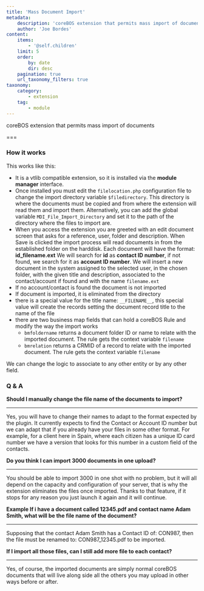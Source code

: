 ```yaml
---
title: 'Mass Document Import'
metadata:
    description: 'coreBOS extension that permits mass import of documents'
    author: 'Joe Bordes'
content:
    items:
        - '@self.children'
    limit: 5
    order:
        by: date
        dir: desc
    pagination: true
    url_taxonomy_filters: true
taxonomy:
    category:
        - extension
    tag:
        - module
---
```


coreBOS extension that permits mass import of documents

===

### How it works

This works like this:

- It is a vtlib compatible extension, so it is installed via the **module manager** interface.
- Once installed you must edit the `filelocation.php` configuration file to change the import directory variable `$filedirectory`. This directory is where the documents must be copied and from where the extension will read them and import them. Alternatively, you can add the global variable `MDI_File_Import_Directory` and set it to the path of the directory where the files to import are.
- When you access the extension you are greeted with an edit document screen that asks for a reference, user, folder and description. When Save is clicked the import process will read documents in from the established folder on the harddisk. Each document will have the format: **id_filename.ext** We will search for **id** as **contact ID number**, if not found, we search for it as **account ID number**. We will insert a new document in the system assigned to the selected user, in the chosen folder, with the given title and description, associated to the contact/account if found and with the name `filename.ext`
- If no account/contact is found the document is not imported
- If document is imported, it is eliminated from the directory
- there is a special value for the title name: `__FILENAME__`, this special value will create the records setting the document record title to the name of the file
- there are two business map fields that can hold a coreBOS Rule and modify the way the import works
  - `bmfoldername` returns a document folder ID or name to relate with the imported document. The rule gets the context variable `filename`
  - `bmrelation` returns a CRMID of a record to relate with the imported document. The rule gets the context variable `filename`

We can change the logic to associate to any other entity or by any other field.

### Q & A

**Should I manually change the file name of the documents to import?**
<hr>
Yes, you will have to change their names to adapt to the format expected by the plugin. It currently expects to find the Contact or Account ID number but we can adapt that if you already have your files in some other format. For example, for a client here in Spain, where each citizen has a unique ID card number we have a version that looks for this number in a custom field of the contacts.
<br>

**Do you think I can import 3000 documents in one upload?**
<hr>
You should be able to import 3000 in one shot with no problem, but it will all depend on the capacity and configuration of your server, that is why the extension eliminates the files once imported. Thanks to that feature, if it stops for any reason you just launch it again and it will continue.
<br>

**Example If i have a document called 12345.pdf and contact name Adam Smith, what will be the file name of the document?**
<hr>
Supposing that the contact Adam Smith has a Contact ID of: CON987, then the file must be renamed to: CON987_12345.pdf to be imported.
<br>

**If I import all those files, can I still add more file to each contact?**
<hr>
Yes, of course, the imported documents are simply normal coreBOS documents that will live along side all the others you may upload in other ways before or after.

